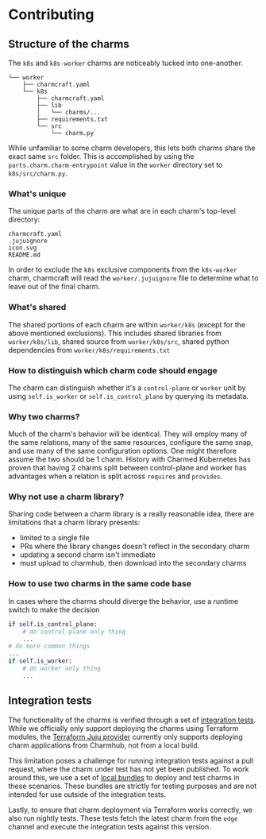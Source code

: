 # Contributing

## Structure of the charms

The `k8s` and `k8s-worker` charms are noticeably tucked into one-another.

```
└── worker
    ├── charmcraft.yaml
    └── k8s
        ├── charmcraft.yaml
        ├── lib
        │   └── charms/...
        ├── requirements.txt
        └── src
            └── charm.py
```

While unfamiliar to some charm developers, this lets both charms share the exact same `src` folder. This is accomplished by using the `parts.charm.charm-entrypoint` value in the `worker` directory set to `k8s/src/charm.py`.

### What's unique

The unique parts of the charm are what are in each charm's top-level directory:

```
charmcraft.yaml
.jujuignore
icon.svg
README.md
```

In order to exclude the `k8s` exclusive components from the `k8s-worker` charm, charmcraft will read the `worker/.jujuignore` file to determine what to leave out of the final charm.

### What's shared

The shared portions of each charm are within `worker/k8s` (except for the above mentioned exclusions).  This includes shared libraries from `worker/k8s/lib`, shared source from `worker/k8s/src`, shared python dependencies from `worker/k8s/requirements.txt`

### How to distinguish which charm code should engage

The charm can distinguish whether it's a `control-plane` or `worker` unit by using `self.is_worker` or `self.is_control_plane` by querying its metadata.

### Why two charms?

Much of the charm's behavior will be identical. They will employ many of the same relations, many of the same resources, configure the same snap, and use many of the same configuration options. One might therefore assume the two should be 1 charm. History with Charmed Kubernetes has proven that having 2 charms split between control-plane and worker has advantages when a relation is split across `requires` and `provides`.

### Why not use a charm library?

Sharing code between a charm library is a really reasonable idea, there are limitations that a charm library presents:

* limited to a single file
* PRs where the library changes doesn't reflect in the secondary charm
* updating a second charm isn't immediate
* must upload to charmhub, then download into the secondary charms

### How to use two charms in the same code base

In cases where the charms should diverge the behavior, use a runtime switch to make the decision

```python
if self.is_control_plane:
    # do control-plane only thing
    ...
# do more common things
...
if self.is_worker:
    # do worker only thing
    ...
```

## Integration tests

The functionality of the charms is verified through a set of [integration tests](../tests/integration/). While we officially only support deploying the charms using Terraform modules, the [Terraform Juju provider](https://registry.terraform.io/providers/juju/juju/latest/docs/resources/application#charm-1) currently only supports deploying charm applications from Charmhub, not from a local build.

This limitation poses a challenge for running integration tests against a pull request, where the charm under test has not yet been published. To work around this, we use a set of [local bundles](../tests/integration/data/) to deploy and test charms in these scenarios. These bundles are strictly for testing purposes and are not intended for use outside of the integration tests.

Lastly, to ensure that charm deployment via Terraform works correctly, we also run nightly tests. These tests fetch the latest charm from the `edge` channel and execute the integration tests against this version.
